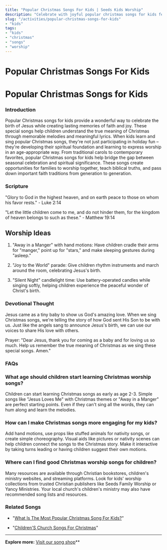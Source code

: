 ```yaml
---
title: "Popular Christmas Songs For Kids | Seeds Kids Worship"
description: "Celebrate with joyful popular christmas songs for kids featuring biblical Christmas themes. Holiday worship music for children and families."
slug: "/activities/popular-christmas-songs-for-kids"
- "kids"
tags:
- "kids"
- "christmas"
- "songs"
- "worship"
---
```


# Popular Christmas Songs For Kids

# Popular Christmas Songs for Kids
### Introduction
Popular Christmas songs for kids provide a wonderful way to celebrate the birth of Jesus while creating lasting memories of faith and joy. These special songs help children understand the true meaning of Christmas through memorable melodies and meaningful lyrics. When kids learn and sing popular Christmas songs, they're not just participating in holiday fun – they're developing their spiritual foundation and learning to express worship in an age-appropriate way. From traditional carols to contemporary favorites, popular Christmas songs for kids help bridge the gap between seasonal celebration and spiritual significance. These songs create opportunities for families to worship together, teach biblical truths, and pass down important faith traditions from generation to generation.

### Scripture
"Glory to God in the highest heaven, and on earth peace to those on whom his favor rests." - Luke 2:14

"Let the little children come to me, and do not hinder them, for the kingdom of heaven belongs to such as these." - Matthew 19:14

## Worship Ideas
1. "Away in a Manger" with hand motions: Have children cradle their arms for "manger," point up for "stars," and make sleeping gestures during "asleep."

2. "Joy to the World" parade: Give children rhythm instruments and march around the room, celebrating Jesus's birth.

3. "Silent Night" candlelight time: Use battery-operated candles while singing softly, helping children experience the peaceful wonder of Christ's birth.

### Devotional Thought
Jesus came as a tiny baby to show us God's amazing love. When we sing Christmas songs, we're telling the story of how God sent His Son to be with us. Just like the angels sang to announce Jesus's birth, we can use our voices to share His love with others. 

Prayer: "Dear Jesus, thank you for coming as a baby and for loving us so much. Help us remember the true meaning of Christmas as we sing these special songs. Amen."

### FAQs

### What age should children start learning Christmas worship songs?
Children can start learning Christmas songs as early as age 2-3. Simple songs like "Jesus Loves Me" with Christmas themes or "Away in a Manger" are perfect starting points. Even if they can't sing all the words, they can hum along and learn the melodies.

### How can I make Christmas songs more engaging for my kids?
Add hand motions, use props like stuffed animals for nativity songs, or create simple choreography. Visual aids like pictures or nativity scenes can help children connect the songs to the Christmas story. Make it interactive by taking turns leading or having children suggest their own motions.

### Where can I find good Christmas worship songs for children?
Many resources are available through Christian bookstores, children's ministry websites, and streaming platforms. Look for kids' worship collections from trusted Christian publishers like Seeds Family Worship or Yancy Ministries. Your local church's children's ministry may also have recommended song lists and resources.

### Related Songs

- "[What Is The Most Popular Christmas Song For Kids?](/activities/what-is-the-most-popular-christmas-song-for-kids/)"

- "[Children'S Church Songs For Christmas](/activities/children-s-church-songs-for-christmas/)"

---

**Explore more:** [Visit our song shop](https://seedskidsworship.com/shop)**

<!-- Schema Markup -->
<script type="application/ld+json">
{
  "@context": "https://schema.org",
  "@type": "MusicRecording",
  "name": "Popular Christmas Songs For Kids",
  "byArtist": {
    "@type": "MusicGroup",
    "name": "Seeds Kids Worship"
  },
  "isFamilyFriendly": true,
  "url": "https://seedskidsworship.com/activities/popular-christmas-songs-for-kids/"
}
</script>